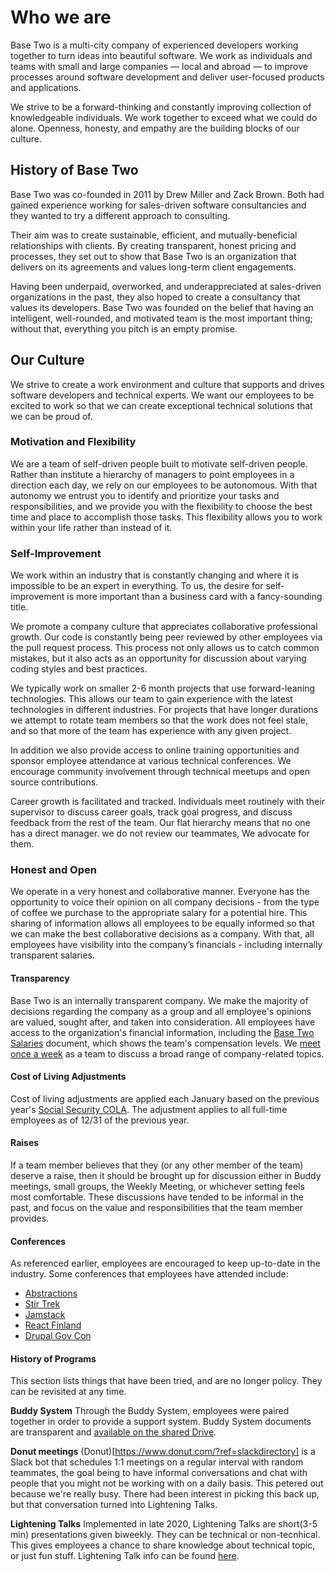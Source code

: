 # Who we are

Base Two is a multi-city company of experienced developers working together to turn ideas into beautiful software. We work as individuals and teams with small and large companies — local and abroad — to improve processes around software development and deliver user-focused products and applications.

We strive to be a forward-thinking and constantly improving collection of knowledgeable individuals. We work together to exceed what we could do alone. Openness, honesty, and empathy are the building blocks of our culture.

## History of Base Two

Base Two was co-founded in 2011 by Drew Miller and Zack Brown. Both had gained experience working for sales-driven software consultancies and they wanted to try a different approach to consulting.

Their aim was to create sustainable, efficient, and mutually-beneficial relationships with clients. By creating transparent, honest pricing and processes, they set out to show that Base Two is an organization that delivers on its agreements and values long-term client engagements.

Having been underpaid, overworked, and underappreciated at sales-driven organizations in the past, they also hoped to create a consultancy that values its developers. Base Two was founded on the belief that having an intelligent, well-rounded, and motivated team is the most important thing; without that, everything you pitch is an empty promise.

## Our Culture

We strive to create a work environment and culture that supports and drives software developers and technical experts. We want our employees to be excited to work so that we can create exceptional technical solutions that we can be proud of.

### Motivation and Flexibility

We are a team of self-driven people built to motivate self-driven people. Rather than institute a hierarchy of managers to point employees in a direction each day, we rely on our employees to be autonomous. With that autonomy we entrust you to identify and prioritize your tasks and responsibilities, and we provide you with the flexibility to choose the best time and place to accomplish those tasks. This flexibility allows you to work within your life rather than instead of it.

### Self-Improvement

We work within an industry that is constantly changing and where it is impossible to be an expert in everything. To us, the desire for self-improvement is more important than a business card with a fancy-sounding title.

We promote a company culture that appreciates collaborative professional growth. Our code is constantly being peer reviewed by other employees via the pull request process. This process not only allows us to catch common mistakes, but it also acts as an opportunity for discussion about varying coding styles and best practices.

We typically work on smaller 2-6 month projects that use forward-leaning technologies. This allows our team to gain experience with the latest technologies in different industries. For projects that have longer durations we attempt to rotate team members so that the work does not feel stale, and so that more of the team has experience with any given project.

In addition we also provide access to online training opportunities and sponsor employee attendance at various technical conferences. We encourage community involvement through technical meetups and open source contributions.

Career growth is facilitated and tracked. Individuals meet routinely with their supervisor to discuss career goals, track goal progress, and discuss feedback from the rest of the team. Our flat hierarchy means that no one has a direct manager. we do not review our teammates, We advocate for them.

### Honest and Open

We operate in a very honest and collaborative manner. Everyone has the opportunity to voice their opinion on all company decisions - from the type of coffee we purchase to the appropriate salary for a potential hire. This sharing of information allows all employees to be equally informed so that we can make the best collaborative decisions as a company. With that, all employees have visibility into the company’s financials - including internally transparent salaries.

#### Transparency

Base Two is an internally transparent company. We make the majority of decisions regarding the company as a group and all employee's opinions are valued, sought after, and taken into consideration. All employees have access to the organization's financial information, including the [Base Two Salaries](https://b2io.slack.com/archives/C904HLD5L/p1516982712000070) document, which shows the team's compensation levels. We [meet once a week](./day-to-day.md#weekly-meeting) as a team to discuss a broad range of company-related topics.

#### Cost of Living Adjustments

Cost of living adjustments are applied each January based on the previous year's [Social Security COLA](https://www.ssa.gov/oact/cola/colaseries.html). The adjustment applies to all full-time employees as of 12/31 of the previous year.

#### Raises

If a team member believes that they (or any other member of the team) deserve a raise, then it should be brought up for discussion either in Buddy meetings, small groups, the Weekly Meeting, or whichever setting feels most comfortable. These discussions have tended to be informal in the past, and focus on the value and responsibilities that the team member provides.

#### Conferences

As referenced earlier, employees are encouraged to keep up-to-date in the industry. Some conferences that employees have attended include:

- [Abstractions](https://abstractions.io/)
- [Stir Trek](https://stirtrek.com/)
- [Jamstack](https://jamstackconf.com/)
- [React Finland](https://react-finland.fi/)
- [Drupal Gov Con](https://www.drupalgovcon.org/)

#### History of Programs

This section lists things that have been tried, and are no longer policy. They can be revisited at any time.

<strong>Buddy System</strong>
Through the Buddy System, employees were paired together in order to provide a support system. Buddy System documents are transparent and [available on the shared Drive](https://b2io.slack.com/archives/C904HLD5L/p1516982662000944).

<strong>Donut meetings</strong>
(Donut)[https://www.donut.com/?ref=slackdirectory] is a Slack bot that schedules 1:1 meetings on a regular interval with random teammates, the goal being to have informal conversations and chat with people that you might not be working with on a daily basis. This petered out because we're really busy. There had been interest in picking this back up, but that conversation turned into Lightening Talks.

<strong>Lightening Talks</strong>
Implemented in late 2020, Lightening Talks are short(3-5 min) presentations given biweekly. They can be technical or non-tecnhical. This gives employees a chance to share knowledge about technical topic, or just fun stuff. Lightening Talk info can be found [here](https://drive.google.com/drive/folders/1ozg74kY_kEdRyTWFkE-Gttj0_MrOeCIG?usp=sharing).

